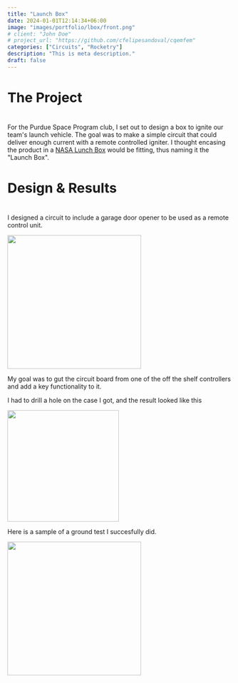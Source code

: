 ```yaml
---
title: "Launch Box"
date: 2024-01-01T12:14:34+06:00
image: "images/portfolio/lbox/front.png"
# client: "John Doe"
# project_url: "https://github.com/cfelipesandoval/cqemfem"
categories: ["Circuits", "Rocketry"]
description: "This is meta description."
draft: false
---
```


<h4 class="text-center" style="font-size: 30px">
The Project
</h4>

For the Purdue Space Program club, I set out to design a box to ignite our team's launch vehicle. The goal was to make a simple circuit that could deliver enough current with a remote controlled igniter. I thought encasing the product in a [NASA Lunch Box](https://www.amazon.com/Aquarius-NASA-Logo-Tin-Fun/dp/B078Y34WGR/ref=asc_df_B078Y34WGR?mcid=24c90d14566b35f9b7fc1e0912452b78&hvocijid=4776079089826065524-B078Y34WGR-&hvexpln=73&tag=hyprod-20&linkCode=df0&hvadid=692875362841&hvpos=&hvnetw=g&hvrand=4776079089826065524&hvpone=&hvptwo=&hvqmt=&hvdev=c&hvdvcmdl=&hvlocint=&hvlocphy=9052900&hvtargid=pla-2281435178298&psc=1) would be fitting, thus naming it the "Launch Box".

<h4 class="text-center" style="font-size: 30px">
Design & Results
</h4>

I designed a circuit to include a garage door opener to be used as a remote control unit. 

<a href="https://www.amazon.com/dp/B082VCWVJ7?ref=ppx_yo2ov_dt_b_fed_asin_title&th=1"><img src="/images/portfolio/lbox/radio.png" class="postimage" style="width: 300px"> </a>

My goal was to gut the circuit board from one of the off the shelf controllers and add a key functionality to it.  

I had to drill a hole on the case I got, and the result looked like this

<img src="/images/portfolio/lbox/remote.jpg" class="postimage" style="width:250px">


Here is a sample of a ground test I succesfully did.

<img src="/images/portfolio/lbox/test.gif" class="postimage" style="width: 300px">
